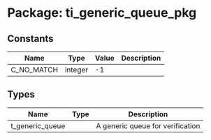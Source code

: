 # Package: ti_generic_queue_pkg

## Constants

| Name       | Type    | Value | Description |
| ---------- | ------- | ----- | ----------- |
| C_NO_MATCH | integer |  -1   |             |
## Types

| Name            | Type | Description                      |
| --------------- | ---- | -------------------------------- |
| t_generic_queue |      | A generic queue for verification |
